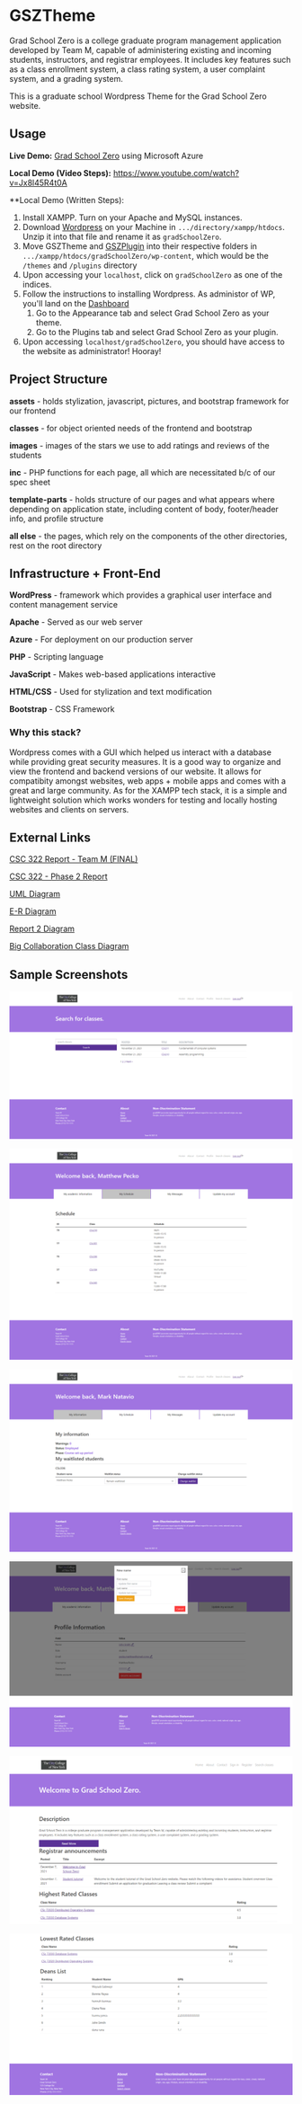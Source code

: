 # GSZTheme

Grad School Zero is a college graduate program management application developed by Team M, capable of administering existing and incoming students, instructors, and registrar employees. It includes key features such as a class enrollment system, a class rating system, a user complaint system, and a grading system.

This is a graduate school Wordpress Theme for the Grad School Zero website.

## **Usage**

**Live Demo:** [Grad School Zero](http://52.168.54.18/wordpress/) using Microsoft Azure

**Local Demo (Video Steps):** https://www.youtube.com/watch?v=Jx8l45R4t0A  

**Local Demo (Written Steps):  
1) Install XAMPP. Turn on your Apache and MySQL instances.
2) Download [Wordpress](https://wordpress.org/download/#download-install) on your Machine in `.../directory/xampp/htdocs`. Unzip it into that file and rename it as `gradSchoolZero`.
3) Move GSZTheme and [GSZPlugin](https://github.com/Matthew1172/GSZPlugin) into their respective folders in `.../xampp/htdocs/gradSchoolZero/wp-content`, which would be the `/themes` and `/plugins` directory
4) Upon accessing your `localhost`, click on `gradSchoolZero` as one of the indices.
5) Follow the instructions to installing Wordpress. As administor of WP, you'll land on the [Dashboard](http://localhost/gradSchoolZero/wp-admin)
   1) Go to the Appearance tab and select Grad School Zero as your theme.
   2) Go to the Plugins tab and select Grad School Zero as your plugin.
6) Upon accessing `localhost/gradSchoolZero`, you should have access to the website as administrator! Hooray!

## **Project Structure**

**assets** - holds stylization, javascript, pictures, and bootstrap framework for our frontend

**classes** - for object oriented needs of the frontend and bootstrap

**images** - images of the stars we use to add ratings and reviews of the students

**inc** - PHP functions for each page, all which are necessitated b/c of our spec sheet

**template-parts** - holds structure of our pages and what appears where depending on application state, including content of body, footer/header info, and profile structure

**all else** - the pages, which rely on the components of the other directories, rest on the root directory

## Infrastructure + Front-End

**WordPress** - framework which provides a graphical user interface and content management service

**Apache** - Served as our web server

**Azure** - For deployment on our production server

**PHP** - Scripting language

**JavaScript** - Makes web-based applications interactive

**HTML/CSS** - Used for stylization and text modification

**Bootstrap** - CSS Framework

### Why this stack?

Wordpress comes with a GUI which helped us interact with a database while providing great security measures. It is a good way to organize and view the frontend and backend versions of our website.  It allows for compatibity amongst websites, web apps + mobile apps and comes with a great and large community. As for the XAMPP tech stack, it is a simple and lightweight solution which works wonders for testing and locally hosting websites and clients on servers.

## External Links

[CSC 322 Report - Team M (FINAL)](https://discord.com/channels/880525643547283466/880525644075778172/918331802857381899)

[CSC 322 - Phase 2 Report](https://docs.google.com/document/d/1R1VgcX8y5uY24H5yis6-SqwnVhoiczTvohWB7uZnJHo/edit)

[UML Diagram](https://miro.com/app/board/o9J_luuvkTY=/?invite_link_id=526400883626)

[E-R Diagram](https://miro.com/app/board/uXjVOfGtL0w=/?invite_link_id=927914406783)

[Report 2 Diagram](https://miro.com/app/board/o9J_liRiAc4=/?invite_link_id=120245950550)

[Big Collaboration Class Diagram](https://miro.com/app/board/uXjVOfArji8=/?invite_link_id=972464468462)

## Sample Screenshots

![](image/README/1639042766811.png)

![](image/README/1639043177954.png)

![](image/README/1639042798712.png)

![](image/README/1639042811223.png)

![](image/README/1639042897344.png)

![](image/README/1639042964375.png)
